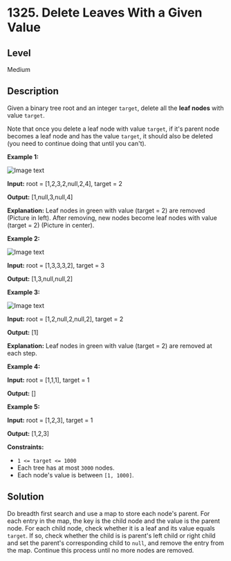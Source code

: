 # 1325. Delete Leaves With a Given Value
## Level
Medium

## Description
Given a binary tree root and an integer `target`, delete all the **leaf nodes** with value `target`.

Note that once you delete a leaf node with value `target`, if it's parent node becomes a leaf node and has the value `target`, it should also be deleted (you need to continue doing that until you can't).

**Example 1:**

![Image text](https://assets.leetcode.com/uploads/2020/01/09/sample_1_1684.png)

**Input:** root = [1,2,3,2,null,2,4], target = 2

**Output:** [1,null,3,null,4]

**Explanation:** Leaf nodes in green with value (target = 2) are removed (Picture in left). After removing, new nodes become leaf nodes with value (target = 2) (Picture in center).

**Example 2:**

![Image text](https://assets.leetcode.com/uploads/2020/01/09/sample_2_1684.png)

**Input:** root = [1,3,3,3,2], target = 3

**Output:** [1,3,null,null,2]

**Example 3:**

![Image text](https://assets.leetcode.com/uploads/2020/01/15/sample_3_1684.png)

**Input:** root = [1,2,null,2,null,2], target = 2

**Output:** [1]

**Explanation:** Leaf nodes in green with value (target = 2) are removed at each step.

**Example 4:**

**Input:** root = [1,1,1], target = 1

**Output:** []

**Example 5:**

**Input:** root = [1,2,3], target = 1

**Output:** [1,2,3]

**Constraints:**

* `1 <= target <= 1000`
* Each tree has at most `3000` nodes.
* Each node's value is between `[1, 1000]`.

## Solution
Do breadth first search and use a map to store each node's parent. For each entry in the map, the key is the child node and the value is the parent node. For each child node, check whether it is a leaf and its value equals `target`. If so, check whether the child is is parent's left child or right child and set the parent's corresponding child to `null`, and remove the entry from the map. Continue this process until no more nodes are removed.
